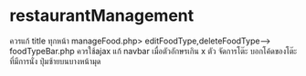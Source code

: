 # restaurantManagement

ควรแก้ title ทุกหน้า
manageFood.php> editFoodType,deleteFoodType--> foodTypeBar.php ควรใช้ajax
แก้ navbar เมื่อตัวอักษรเกิน x ตัว
จัดการโต๊ะ บอกโค้ดของโต๊ะที่มีการนั่ง
ปุ่มซ้ายบนบางหน้ามุด
